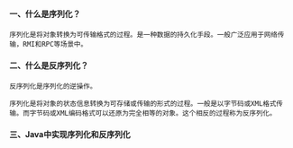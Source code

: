 #### 一、什么是序列化？

	序列化是将对象转换为可传输格式的过程。是一种数据的持久化手段。一般广泛应用于网络传输，RMI和RPC等场景中。

#### 二、什么是反序列化？

	反序列化是序列化的逆操作。

	序列化是将对象的状态信息转换为可存储或传输的形式的过程。一般是以字节码或XML格式传输。而字节码或XML编码格式可以还原为完全相等的对象。这个相反的过程称为反序列化。

#### 三、Java中实现序列化和反序列化

